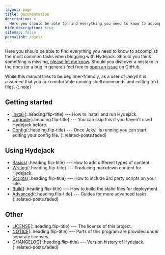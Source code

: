 ```yaml
---
layout: page
title: Documentation
description: >
  Here you should be able to find everything you need to know to accomplish the most common tasks when blogging with Hydejack.
hide_description: true
sitemap: false
permalink: /docs/
---
```


Here you should be able to find everything you need to know to accomplish the most common tasks when blogging with Hydejack.
Should you think something is missing, [please let me know](mailto:mail@qwtel.com).
Should you discover a mistake in the docs (or a bug in general) feel free to [open an issue](https://github.com/hydecorp/hydejack/issues) on GitHub.

While this manual tries to be beginner-friendly, as a user of Jekyll it is assumed that you are comfortable running shell commands and editing text files.
{:.note}

## Getting started

* [Install]{:.heading.flip-title} --- How to install and run Hydejack.
* [Upgrade]{:.heading.flip-title} --- You can skip this if you haven't used Hydejack before.
* [Config]{:.heading.flip-title} --- Once Jekyll is running you can start editing your config file.
{:.related-posts.faded}

## Using Hydejack
* [Basics]{:.heading.flip-title} --- How to add different types of content.
* [Writing]{:.heading.flip-title} --- Producing markdown content for Hydejack.
* [Scripts]{:.heading.flip-title} --- How to include 3rd party scripts on your site.
* [Build]{:.heading.flip-title} --- How to build the static files for deployment.
* [Advanced]{:.heading.flip-title} --- Guides for more advanced tasks.
{:.related-posts.faded}

## Other
* [LICENSE]{:.heading.flip-title} --- The license of this project.
* [NOTICE]{:.heading.flip-title} --- Parts of this program are provided under separate licenses.
* [CHANGELOG]{:.heading.flip-title} --- Version history of Hydejack.
{:.related-posts.faded}

[install]: install.md
[upgrade]: upgrade.md
[config]: config.md
[basics]: basics.md
[writing]: writing.md
[scripts]: scripts.md
[build]: build.md
[advanced]: advanced.md
[LICENSE]: ../LICENSE.md
[NOTICE]: ../NOTICE.md
[CHANGELOG]: ../CHANGELOG.md
